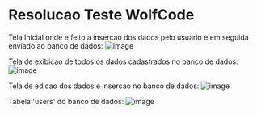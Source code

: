 # Resolucao Teste WolfCode


Tela Inicial onde e feito a insercao dos dados pelo usuario e em seguida enviado ao banco de dados:
![image](https://github.com/ScarletBarbosa/TESTE-WOLFCODE-SCARLET/assets/55628779/f5b695b7-7106-40c1-8fa5-dae7f1cda342)

Tela de exibicao de todos os dados cadastrados no banco de dados:
![image](https://github.com/ScarletBarbosa/TESTE-WOLFCODE-SCARLET/assets/55628779/dcdbc0dd-73ac-4ce7-b33c-6f3800772ee3)

Tela de edicao dos dados e insercao no banco de dados:
![image](https://github.com/ScarletBarbosa/TESTE-WOLFCODE-SCARLET/assets/55628779/898d3af4-6d43-4baf-b18b-3948b80c50be)

Tabela 'users' do banco de dados:
![image](https://github.com/ScarletBarbosa/TESTE-WOLFCODE-SCARLET/assets/55628779/3751dadc-ba07-4f81-b331-788795a1462f)
